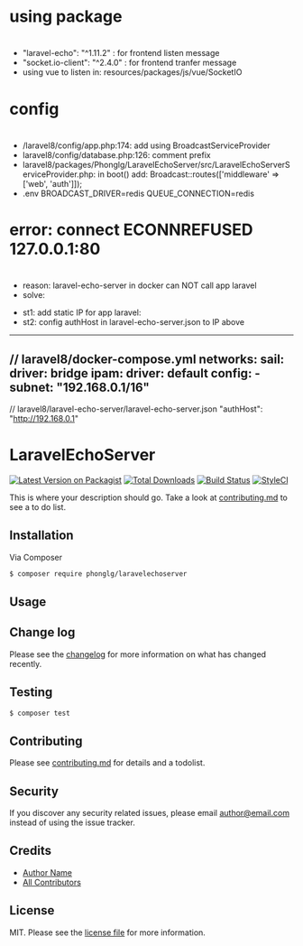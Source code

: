 # using package
# #################################
- "laravel-echo": "^1.11.2" : for frontend listen message
- "socket.io-client": "^2.4.0" : for frontend tranfer message
- using vue to listen in: resources/packages/js/vue/SocketIO

# config
# #################################
- /laravel8/config/app.php:174: add using BroadcastServiceProvider
- laravel8/config/database.php:126: comment prefix
- laravel8/packages/Phonglg/LaravelEchoServer/src/LaravelEchoServerServiceProvider.php: in boot() add:  Broadcast::routes(['middleware' => ['web', 'auth']]);
- .env
BROADCAST_DRIVER=redis 
QUEUE_CONNECTION=redis

# error: connect ECONNREFUSED 127.0.0.1:80
# #################################
- reason: laravel-echo-server in docker can NOT call app laravel
- solve: 
+ st1: add static IP for app laravel: 
+ st2: config authHost in laravel-echo-server.json to IP above
----------------------------------
// laravel8/docker-compose.yml
networks:
    sail:
        driver: bridge
        ipam:
            driver: default
            config:
                - subnet: "192.168.0.1/16"
----------------------------------
// laravel8/laravel-echo-server/laravel-echo-server.json
	"authHost": "http://192.168.0.1"


# #################################

# LaravelEchoServer

[![Latest Version on Packagist][ico-version]][link-packagist]
[![Total Downloads][ico-downloads]][link-downloads]
[![Build Status][ico-travis]][link-travis]
[![StyleCI][ico-styleci]][link-styleci]

This is where your description should go. Take a look at [contributing.md](contributing.md) to see a to do list.

## Installation

Via Composer

``` bash
$ composer require phonglg/laravelechoserver
```

## Usage

## Change log

Please see the [changelog](changelog.md) for more information on what has changed recently.

## Testing

``` bash
$ composer test
```

## Contributing

Please see [contributing.md](contributing.md) for details and a todolist.

## Security

If you discover any security related issues, please email author@email.com instead of using the issue tracker.

## Credits

- [Author Name][link-author]
- [All Contributors][link-contributors]

## License

MIT. Please see the [license file](license.md) for more information.

[ico-version]: https://img.shields.io/packagist/v/phonglg/laravelechoserver.svg?style=flat-square
[ico-downloads]: https://img.shields.io/packagist/dt/phonglg/laravelechoserver.svg?style=flat-square
[ico-travis]: https://img.shields.io/travis/phonglg/laravelechoserver/master.svg?style=flat-square
[ico-styleci]: https://styleci.io/repos/12345678/shield

[link-packagist]: https://packagist.org/packages/phonglg/laravelechoserver
[link-downloads]: https://packagist.org/packages/phonglg/laravelechoserver
[link-travis]: https://travis-ci.org/phonglg/laravelechoserver
[link-styleci]: https://styleci.io/repos/12345678
[link-author]: https://github.com/phonglg
[link-contributors]: ../../contributors

